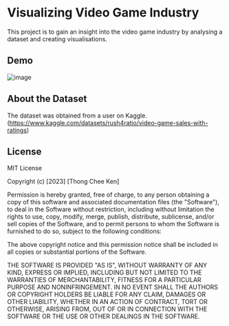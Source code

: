 # Visualizing Video Game Industry
This project is to gain an insight into the video game industry by analysing a dataset and creating visualisations. 

## Demo

![image](https://github.com/LouisThong15/Data-Analysis-Projects/assets/134668971/3ff3bbd7-3919-4def-aced-15e9cc4a977e)


## About the Dataset
The dataset was obtained from a user on Kaggle. (https://www.kaggle.com/datasets/rush4ratio/video-game-sales-with-ratings)

## License
MIT License

Copyright (c) [2023] [Thong Chee Ken]

Permission is hereby granted, free of charge, to any person obtaining a copy
of this software and associated documentation files (the "Software"), to deal
in the Software without restriction, including without limitation the rights
to use, copy, modify, merge, publish, distribute, sublicense, and/or sell
copies of the Software, and to permit persons to whom the Software is
furnished to do so, subject to the following conditions:

The above copyright notice and this permission notice shall be included in all
copies or substantial portions of the Software.

THE SOFTWARE IS PROVIDED "AS IS", WITHOUT WARRANTY OF ANY KIND, EXPRESS OR
IMPLIED, INCLUDING BUT NOT LIMITED TO THE WARRANTIES OF MERCHANTABILITY,
FITNESS FOR A PARTICULAR PURPOSE AND NONINFRINGEMENT. IN NO EVENT SHALL THE
AUTHORS OR COPYRIGHT HOLDERS BE LIABLE FOR ANY CLAIM, DAMAGES OR OTHER
LIABILITY, WHETHER IN AN ACTION OF CONTRACT, TORT OR OTHERWISE, ARISING FROM,
OUT OF OR IN CONNECTION WITH THE SOFTWARE OR THE USE OR OTHER DEALINGS IN THE
SOFTWARE.
